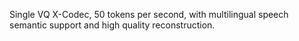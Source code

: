 Single VQ X-Codec, 50 tokens per second, with multilingual speech semantic support and high quality reconstruction.